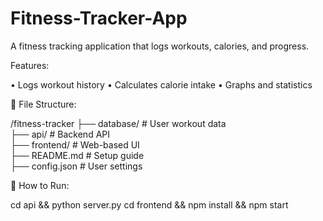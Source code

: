 # Fitness-Tracker-App
A fitness tracking application that logs workouts, calories, and progress.

 Features:
 
 • Logs workout history
 • Calculates calorie intake
 • Graphs and statistics

📂 File Structure:

/fitness-tracker
 ├── database/       # User workout data  
 ├── api/           # Backend API  
 ├── frontend/      # Web-based UI  
 ├── README.md      # Setup guide  
 ├── config.json    # User settings  

🚀 How to Run:

cd api && python server.py
cd frontend && npm install && npm start
